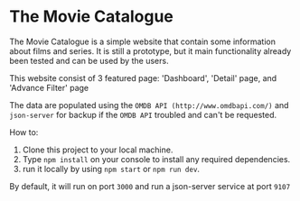 # The Movie Catalogue

The Movie Catalogue is  a simple website that contain some information about films and series. It is still a prototype, but it main functionality already been tested and can be used by the users.

This website consist of 3 featured page: 'Dashboard', 'Detail' page, and 'Advance Filter' page  

The data are populated using the `OMDB API (http://www.omdbapi.com/)` and `json-server` for backup if the `OMDB API` troubled and can't be requested. 



How to:
1. Clone this project to your local machine.
2. Type `npm install` on your console to install any required dependencies.
3. run it locally by using `npm start` or `npm run dev`. 

By default, it will run on port `3000` and run a json-server service at port `9107`
